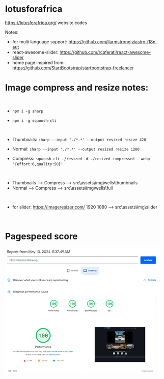 # lotusforafrica

https://lotusforafrica.org/ website codes

Notes:

- for multi language support: https://github.com/jlarmstrongiv/astro-i18n-aut
- react-awesome-slider: https://github.com/rcaferati/react-awesome-slider
- home page inspired from: https://github.com/StartBootstrap/startbootstrap-freelancer

# Image compress and resize notes:

<br>

- `npm i -g sharp`

- `npm i -g squoosh-cli`

<br>

- Thumbnails: `sharp --input './*.*' --output resized resize 426`

- Normal: `sharp --input './*.*' --output resized resize 1280`

- Compress: `squoosh-cli ./resized -d ./resized-compressed --webp '{effort:6,quality:50}'`

<br>

- Thumbnails --> Compress --> src\assets\img\wells\thumbnails
- Normal --> Compress --> src\assets\img\wells\full

<br>

- for slider: https://imageresizer.com/ 1920 1080 --> src\assets\img\slider

<br>

# Pagespeed score
![pagespeed-score](./src/assets/img/pagespeed-score.png)
